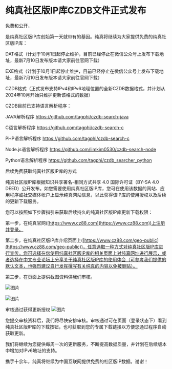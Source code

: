 # 纯真社区版IP库CZDB文件正式发布
免费和公开，

是纯真社区版IP库创始第一天就带有的基因。纯真将继续为大家提供免费的纯真社区版IP库：

DAT格式（计划于10月1日起停止维护，目前已经停止在微信公众号上发布下载地址，最新7月10日发布版本请大家前往官网下载）

EXE格式（计划于10月1日起停止维护，目前已经停止在微信公众号上发布下载地址，最新7月10日发布版本请大家前往官网下载）

CZDB格式（正式发布支持IPv4和IPv6地理位置的全新CZDB数据格式，并计划从2024年10月开始只维护更新该格式的数据）

CZDB目前已支持语言解析程序：

JAVA解析程序 https://github.com/tagphi/czdb-search-java

C语言解析程序 https://github.com/tagphi/czdb-search-c

PHP语言解析程序 https://github.com/tagphi/czdb-search-c

Node.js语言解析程序 https://github.com/limkim0530/czdb-search-node

Python语言解析程序 https://github.com/tagphi/czdb_searcher_python

后续免费获取纯真社区版IP库的方式

纯真社区版IP库根据知识共享署名-相同方式共享 4.0 国际许可证（BY-SA 4.0 DEED）公开发布。如您需要使用纯真社区版IP库，您可在使用该数据的网站、应用程序或社交媒体帐户上显示纯真网站信息，以此获得该IP库的使用授权以及后续的更新下载服务。

您可以按照如下步骤指引来获取后续持久的纯真社区版IP库更新下载权限：

第一步，在纯真官网([https://www.cz88.com](https://www.cz88.com))上注册并登录。

第二步，在纯真社区版IP库介绍页面上([https://www.cz88.com/geo-public](https://www.cz88.com/geo-public))，任意选取一种方式对纯真社区版IP库进行宣传。您可选择在您使用纯真社区版IP库的相关页面上对纯真网址进行展示，或者选择在中文专业论坛上分享关于纯真社区版IP库的使用体会（可参考我们提供的默认文本，也强烈建议自行发挥撰写有关纯真的内容以免被删贴）。

第三步，在页面上提供截图资料供我们审核。

![图片](https://mmbiz.qpic.cn/mmbiz_png/x2iaib0ibXSvSUib4vmic1ibibnNCVdyYvcBAQa192ic6FELVOIXBAhJqSYNlauFf8s01Bx2mficWtZGN9yLk4icOkP6VnXA/640?wx_fmt=png&from=appmsg&tp=webp&wxfrom=10005&wx_lazy=1&wx_co=1)

![图片](https://mmbiz.qpic.cn/mmbiz_png/x2iaib0ibXSvSUib4vmic1ibibnNCVdyYvcBAQaUzsJZUjFvjesFD88TicibgevGJvx6iadibEu3AtpCoCozdDVdpzrbfyAgA/640?wx_fmt=png&from=appmsg&tp=webp&wxfrom=10005&wx_lazy=1&wx_co=1)


审核通过获得更新授权
![图片](https://mmbiz.qpic.cn/mmbiz_png/x2iaib0ibXSvSVOYxicNfdvPibqPjmBFYonGKdAGPqp1shQfOtySTqich9aSp5iclZE5fr1ywibYCtBicaA3CVOM26DFCng/640?wx_fmt=png&from=appmsg&tp=webp&wxfrom=10005&wx_lazy=1&wx_co=1)

您提交审核资料后，我们将尽快安排审核。审核通过可在页面（登录状态下）看到纯真社区版IP库的下载按钮，也可获取到您的专属下载链接以方便您通过程序自动获取更新。

我们将继续为您提供每周一次的更新服务，不断提高数据质量，并计划在后续版本中增加对IPv6地址的支持。

携手十余年，纯真将继续为中国互联网提供免费的社区版IP数据。谢谢！
